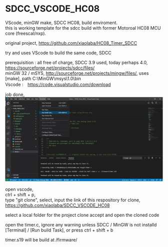 # SDCC_VSCODE_HC08  
VScode, minGW make, SDCC HC08, build enviroment.  
this is working template for the sdcc build with former Motoroal HC08 MCU core (freescal/nxp).    

original project, https://github.com/xiaolaba/HC08_Timer_SDCC   

try and uses VScode to build the same code, SDCC

prerequisition :
all free of charge,
SDCC 3.9 used, today perhaps 4.0, https://sourceforge.net/projects/sdcc/files/  
minGW 32 / mSYS, http://sourceforge.net/projects/mingw/files/, uses [make], path C:\MinGW\msys\1.0\bin  
Vscode :　https://code.visualstudio.com/download  

job done,  
![vscode_sdcc_hc08.JPG](vscode_sdcc_hc08.JPG)


open vscode,   
  ctrl + shift + p,   
  type "git clone", select,
  input the link of this respository for clone,
  https://github.com/xiaolaba/SDCC_VSCODE_HC08    
  
  select a local folder for the project clone
  accept and open the cloned code 
  
  open the timer.c, ignore any warning unless SDCC / MinGW is not installd  
  [Terminal] / [Run build Task], or press ctrl + shift + b  
  
  timer.s19 will be build at /firmware/  
